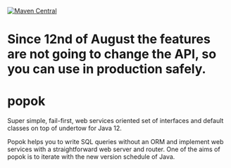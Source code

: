 [![Maven Central](https://maven-badges.herokuapp.com/maven-central/com.popokis/popok/badge.svg)](https://maven-badges.herokuapp.com/maven-central/com.popokis/popok)

# Since 12nd of August the features are not going to change the API, so you can use in production safely.

# popok
Super simple, fail-first, web services oriented set of interfaces and default classes on top of undertow for Java 12.

Popok helps you to write SQL queries without an ORM and implement web services with a straightforward web server and
router. One of the aims of popok is to iterate with the new version schedule of Java.
